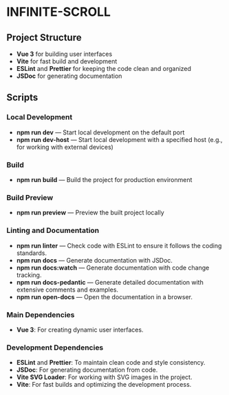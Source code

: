 # INFINITE-SCROLL

## Project Structure

- **Vue 3** for building user interfaces
- **Vite** for fast build and development
- **ESLint** and **Prettier** for keeping the code clean and organized
- **JSDoc** for generating documentation

## Scripts

### Local Development
- **npm run dev** — Start local development on the default port
- **npm run dev-host** — Start local development with a specified host (e.g., for working with external devices)

### Build
- **npm run build** — Build the project for production environment

### Build Preview
- **npm run preview** — Preview the built project locally

### Linting and Documentation
- **npm run linter** — Check code with ESLint to ensure it follows the coding standards.
- **npm run docs** — Generate documentation with JSDoc.
- **npm run docs:watch** — Generate documentation with code change tracking.
- **npm run docs-pedantic** — Generate detailed documentation with extensive comments and examples.
- **npm run open-docs** — Open the documentation in a browser.

### Main Dependencies
- **Vue 3**: For creating dynamic user interfaces.

### Development Dependencies
- **ESLint** and **Prettier**: To maintain clean code and style consistency.
- **JSDoc**: For generating documentation from code.
- **Vite SVG Loader**: For working with SVG images in the project.
- **Vite**: For fast builds and optimizing the development process.

